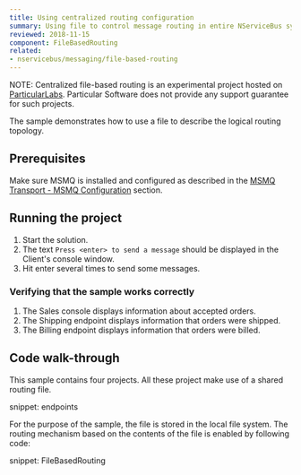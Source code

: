 ```yaml
---
title: Using centralized routing configuration
summary: Using file to control message routing in entire NServiceBus system
reviewed: 2018-11-15
component: FileBasedRouting
related:
- nservicebus/messaging/file-based-routing
---
```



NOTE: Centralized file-based routing is an experimental project hosted on [ParticularLabs](https://github.com/ParticularLabs). Particular Software does not provide any support guarantee for such projects.

The sample demonstrates how to use a file to describe the logical routing topology.


## Prerequisites

Make sure MSMQ is installed and configured as described in the [MSMQ Transport - MSMQ Configuration](/transports/msmq/#msmq-configuration) section.


## Running the project

 1. Start the solution.
 1. The text `Press <enter> to send a message` should be displayed in the Client's console window.
 1. Hit enter several times to send some messages.


### Verifying that the sample works correctly

 1. The Sales console displays information about accepted orders.
 1. The Shipping endpoint displays information that orders were shipped.
 1. The Billing endpoint displays information that orders were billed.


## Code walk-through

This sample contains four projects. All these project make use of a shared routing file.

snippet: endpoints

For the purpose of the sample, the file is stored in the local file system. The routing mechanism based on the contents of the file is enabled by following code:

snippet: FileBasedRouting